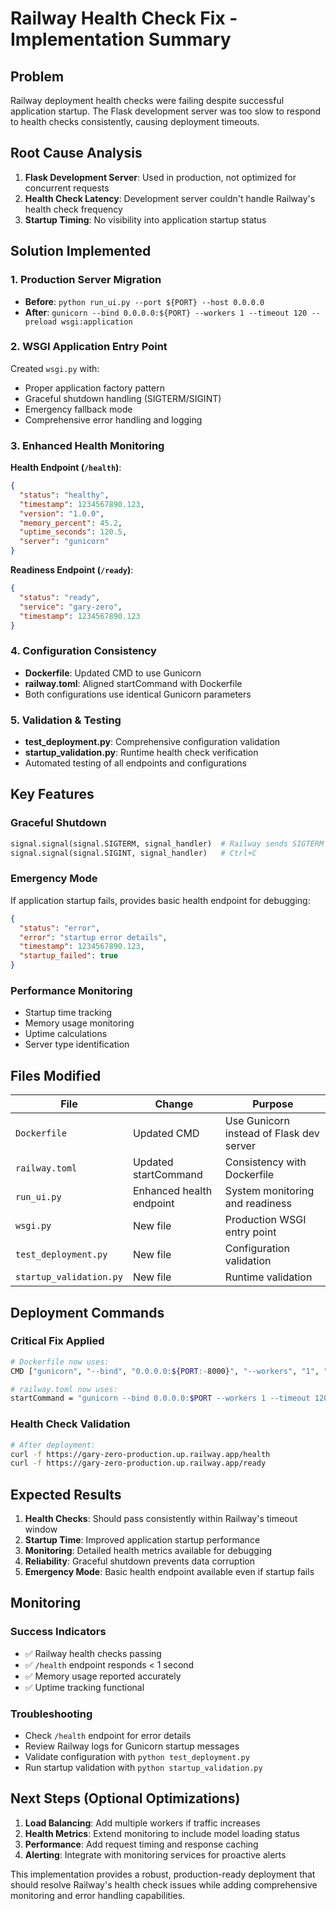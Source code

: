# Railway Health Check Fix - Implementation Summary

## Problem

Railway deployment health checks were failing despite successful application startup. The Flask development server was too slow to respond to health checks consistently, causing deployment timeouts.

## Root Cause Analysis

1. **Flask Development Server**: Used in production, not optimized for concurrent requests
2. **Health Check Latency**: Development server couldn't handle Railway's health check frequency
3. **Startup Timing**: No visibility into application startup status

## Solution Implemented

### 1. Production Server Migration

- **Before**: `python run_ui.py --port ${PORT} --host 0.0.0.0`
- **After**: `gunicorn --bind 0.0.0.0:${PORT} --workers 1 --timeout 120 --preload wsgi:application`

### 2. WSGI Application Entry Point

Created `wsgi.py` with:
- Proper application factory pattern
- Graceful shutdown handling (SIGTERM/SIGINT)
- Emergency fallback mode
- Comprehensive error handling and logging

### 3. Enhanced Health Monitoring

**Health Endpoint (`/health`)**:

```json
{
  "status": "healthy",
  "timestamp": 1234567890.123,
  "version": "1.0.0",
  "memory_percent": 45.2,
  "uptime_seconds": 120.5,
  "server": "gunicorn"
}
```

**Readiness Endpoint (`/ready`)**:

```json
{
  "status": "ready",
  "service": "gary-zero",
  "timestamp": 1234567890.123
}
```

### 4. Configuration Consistency

- **Dockerfile**: Updated CMD to use Gunicorn
- **railway.toml**: Aligned startCommand with Dockerfile
- Both configurations use identical Gunicorn parameters

### 5. Validation & Testing

- **test_deployment.py**: Comprehensive configuration validation
- **startup_validation.py**: Runtime health check verification
- Automated testing of all endpoints and configurations

## Key Features

### Graceful Shutdown

```python
signal.signal(signal.SIGTERM, signal_handler)  # Railway sends SIGTERM
signal.signal(signal.SIGINT, signal_handler)   # Ctrl+C
```

### Emergency Mode

If application startup fails, provides basic health endpoint for debugging:

```json
{
  "status": "error",
  "error": "startup error details",
  "timestamp": 1234567890.123,
  "startup_failed": true
}
```

### Performance Monitoring

- Startup time tracking
- Memory usage monitoring
- Uptime calculations
- Server type identification

## Files Modified

| File | Change | Purpose |
|------|--------|---------|
| `Dockerfile` | Updated CMD | Use Gunicorn instead of Flask dev server |
| `railway.toml` | Updated startCommand | Consistency with Dockerfile |
| `run_ui.py` | Enhanced health endpoint | System monitoring and readiness |
| `wsgi.py` | New file | Production WSGI entry point |
| `test_deployment.py` | New file | Configuration validation |
| `startup_validation.py` | New file | Runtime validation |

## Deployment Commands

### Critical Fix Applied

```bash
# Dockerfile now uses:
CMD ["gunicorn", "--bind", "0.0.0.0:${PORT:-8000}", "--workers", "1", "--timeout", "120", "--preload", "wsgi:application"]

# railway.toml now uses:
startCommand = "gunicorn --bind 0.0.0.0:$PORT --workers 1 --timeout 120 --preload wsgi:application"
```

### Health Check Validation

```bash
# After deployment:
curl -f https://gary-zero-production.up.railway.app/health
curl -f https://gary-zero-production.up.railway.app/ready
```

## Expected Results

1. **Health Checks**: Should pass consistently within Railway's timeout window
2. **Startup Time**: Improved application startup performance
3. **Monitoring**: Detailed health metrics available for debugging
4. **Reliability**: Graceful shutdown prevents data corruption
5. **Emergency Mode**: Basic health endpoint available even if startup fails

## Monitoring

### Success Indicators

- ✅ Railway health checks passing
- ✅ `/health` endpoint responds < 1 second
- ✅ Memory usage reported accurately
- ✅ Uptime tracking functional

### Troubleshooting

- Check `/health` endpoint for error details
- Review Railway logs for Gunicorn startup messages
- Validate configuration with `python test_deployment.py`
- Run startup validation with `python startup_validation.py`

## Next Steps (Optional Optimizations)

1. **Load Balancing**: Add multiple workers if traffic increases
2. **Health Metrics**: Extend monitoring to include model loading status
3. **Performance**: Add request timing and response caching
4. **Alerting**: Integrate with monitoring services for proactive alerts

This implementation provides a robust, production-ready deployment that should resolve Railway's health check issues while adding comprehensive monitoring and error handling capabilities.
